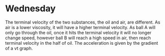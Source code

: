 # Wednesday
The terminal velocity of the two substances, the oil and air, are different. As air is a lower viscosity, it will have a higher terminal velocity. As ball A will only go through the oil, once it hits the terminal velocity it will no longer change speed, however ball B will reach a high speed in air, then reach terminal velocity in the half of oil.
The acceleration is given by the gradient of a vt graph.